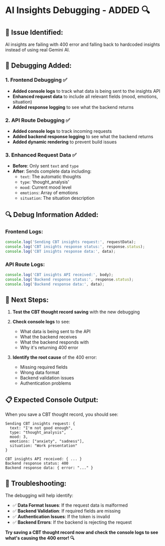 # AI Insights Debugging - ADDED 🔍

## 🎯 **Issue Identified:**
AI insights are failing with 400 error and falling back to hardcoded insights instead of using real Gemini AI.

## 🔧 **Debugging Added:**

### **1. Frontend Debugging** ✅
- **Added console logs** to track what data is being sent to the insights API
- **Enhanced request data** to include all relevant fields (mood, emotions, situation)
- **Added response logging** to see what the backend returns

### **2. API Route Debugging** ✅
- **Added console logs** to track incoming requests
- **Added backend response logging** to see what the backend returns
- **Added dynamic rendering** to prevent build issues

### **3. Enhanced Request Data** ✅
- **Before**: Only sent `text` and `type`
- **After**: Sends complete data including:
  - `text`: The automatic thoughts
  - `type`: 'thought_analysis'
  - `mood`: Current mood level
  - `emotions`: Array of emotions
  - `situation`: The situation description

## 🔍 **Debug Information Added:**

### **Frontend Logs:**
```typescript
console.log('Sending CBT insights request:', requestData);
console.log('CBT insights response status:', response.status);
console.log('CBT insights response data:', data);
```

### **API Route Logs:**
```typescript
console.log('CBT insights API received:', body);
console.log('Backend response status:', response.status);
console.log('Backend response data:', data);
```

## 🚀 **Next Steps:**

1. **Test the CBT thought record saving** with the new debugging
2. **Check console logs** to see:
   - What data is being sent to the API
   - What the backend receives
   - What the backend responds with
   - Why it's returning 400 error

3. **Identify the root cause** of the 400 error:
   - Missing required fields
   - Wrong data format
   - Backend validation issues
   - Authentication problems

## 📋 **Expected Console Output:**

When you save a CBT thought record, you should see:
```
Sending CBT insights request: {
  text: "I'm not good enough",
  type: "thought_analysis", 
  mood: 3,
  emotions: ["anxiety", "sadness"],
  situation: "Work presentation"
}

CBT insights API received: { ... }
Backend response status: 400
Backend response data: { error: "..." }
```

## 🎯 **Troubleshooting:**

The debugging will help identify:
- ✅ **Data Format Issues**: If the request data is malformed
- ✅ **Backend Validation**: If required fields are missing
- ✅ **Authentication Issues**: If the token is invalid
- ✅ **Backend Errors**: If the backend is rejecting the request

**Try saving a CBT thought record now and check the console logs to see what's causing the 400 error! 🔍**
